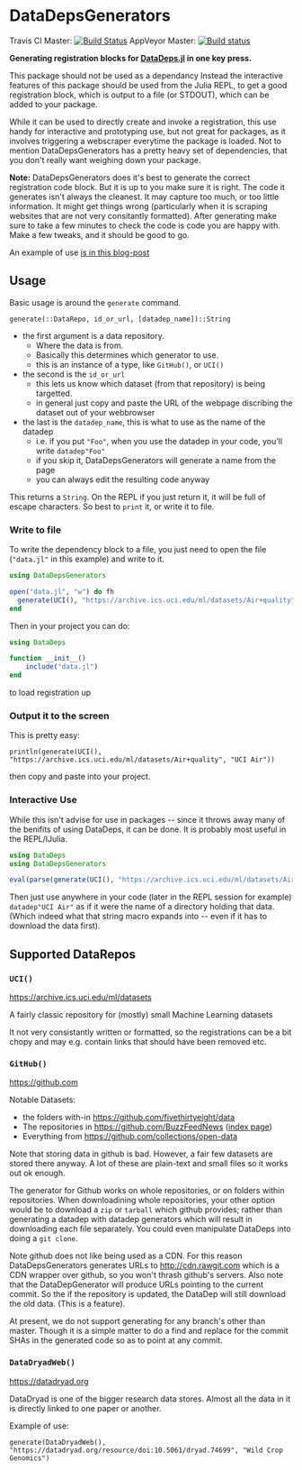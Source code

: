 # DataDepsGenerators
Travis CI Master: [![Build Status](https://travis-ci.org/oxinabox/DataDeps.jl.svg?branch=master)](https://travis-ci.org/oxinabox/DataDepsGenerators.jl)
AppVeyor Master: [![Build status](https://ci.appveyor.com/api/projects/status/2q9u3a961j438aq9/branch/master?svg=true)](https://ci.appveyor.com/project/oxinabox/datadepsgenerators-jl/branch/master)


**Generating registration blocks for [DataDeps.jl](https://github.com/oxinabox/DataDeps.jl) in one key press.**

This package should not be used as a dependancy
Instead the interactive features of this package should be used from the Julia REPL,
to get a good registration block, which is output to a file (or STDOUT),
which can be added to your package.

While it can be used to directly create and invoke a registration,
this use handy for interactive and prototyping use,
but not great for packages, as it involves triggering a webscraper everytime the package is loaded.
Not to mention DataDepsGenerators has a pretty heavy set of dependencies,
that you don't really want weighing down your package.


**Note:** DataDepsGenerators does it's best to generate the correct registration code block.
But it is up to you make sure it is right.
The code it generates isn't always the cleanest.
It may capture too much, or too little information.
It might get things wrong (particularly when it is scraping websites that are not very consitantly formatted).
After generating make sure to take a few minutes to check the code is code you are happy with.
Make a few tweaks, and it should be good to go.

An example of use [is in this blog-post](http://white.ucc.asn.au/2018/01/18/DataDeps.jl-Repeatabled-Data-Setup-for-Repeatable-Science.html#example-3-538-avenegers-comic-book-characters--datadepsgeneratorsjl)

## Usage

Basic usage is around the `generate` command.

`generate(::DataRepo, id_or_url, [datadep_name])::String`

 - the first argument is a data repository.
     - Where the data is from.
     - Basically this determines which generator to use.
     - this is an instance of a type, like `GitHub()`, or `UCI()`
 - the second is the `id_or_url`
     - this lets us know which dataset (from that repository) is being targetted.
     - in general just copy and paste the URL of the webpage discribing the dataset out of your webbrowser
 - the last is the `datadep_name`, this is what to use as the name of the datadep
     - i.e. if you put `"Foo"`, when you use the datadep in your code, you'll write `datadep"Foo"`
     - if you skip it, DataDepsGenerators will generate a name from the page
     - you can always edit the resulting code anyway
     
This returns a `String`.
On the REPL if you just return it, it will be full of escape characters.
So best to `print` it, or write it to file.
     

### Write to file

To write the dependency block to a file, you just need to open the file (`"data.jl"` in this example) and write to it.

```julia
using DataDepsGenerators

open("data.jl", "w") do fh
  generate(UCI(), "https://archive.ics.uci.edu/ml/datasets/Air+quality", "UCI Air"))
end
```

Then in your project you can do:

```julia
using DataDeps

function __init__()
    include("data.jl")
end
```

to load registration up

### Output it to the screen

This is pretty easy:

```
println(generate(UCI(), "https://archive.ics.uci.edu/ml/datasets/Air+quality", "UCI Air"))
````

then copy and paste into your project.



### Interactive Use
While this isn't advise for use in packages -- since it throws away many of the benifits of using DataDeps, it can be done.
It is probably most useful in the REPL/IJulia.

```julia
using DataDeps
using DataDepsGenerators

eval(parse(generate(UCI(), "https://archive.ics.uci.edu/ml/datasets/Air+quality", "UCI Air"))
```

Then just use anywhere in your code (later in the REPL session for example)  `datadep"UCI Air"` as if it were the name of a directory holding that data.
(Which indeed what that string macro expands into -- even if it has to download the data first).





 ## Supported DataRepos 
 
 
### `UCI()`
 https://archive.ics.uci.edu/ml/datasets
 
A fairly classic repository for (mostly) small Machine Learning datasets
 
It not very consistantly written or formatted, so the registrations can be a bit chopy and may e.g. contain links that should have been removed etc.
 
 
### `GitHub()`
 https://github.com

Notable Datasets:
 - the folders with-in https://github.com/fivethirtyeight/data
 - The repositories in https://github.com/BuzzFeedNews ([index page](https://github.com/BuzzFeedNews/everything))
 - Everything from https://github.com/collections/open-data
 
 
Note that storing data in github is bad.
However, a fair few datasets are stored there anyway.
A lot of these are plain-text and small files so it works out ok enough.

The generator for Github works on whole repositories, or on folders within repositories.
When downloadining whole repositories, your other option would be to download a `zip` or `tarball` which github provides; rather than generating a datadep with datadep generators which will result in downloading each file separately.
You could even manipulate DataDeps into doing a `git clone`.

Note github does not like being used as a CDN.
For this reason DataDepsGenerators generates URLs to http://cdn.rawgit.com which is a CDN wrapper over github, so you won't thrash github's servers.
Also note that the DataDepGenerator will produce URLs pointing to the current commit.
So the if the repository is updated, the DataDep will still download the old data.
(This is a feature).

At present, we do not support generating for any branch's other than master.
Though it is a simple matter to do a find and replace for the commit SHAs in the generated code so as to point at any commit.



### `DataDryadWeb()`
https://datadryad.org

DataDryad is one of the bigger research data stores.
Almost all the data in it is directly linked to one paper or another.

Example of use:

    generate(DataDryadWeb(), "https://datadryad.org/resource/doi:10.5061/dryad.74699", "Wild Crop Genomics")
    
    
